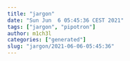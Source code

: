 ```yaml
---
title: "jargon"
date: "Sun Jun  6 05:45:36 CEST 2021"
tags: ["jargon", "pipotron"]
author: m1ch3l
categories: ["generated"]
slug: "jargon/2021-06-06-05:45:36"
---
```




